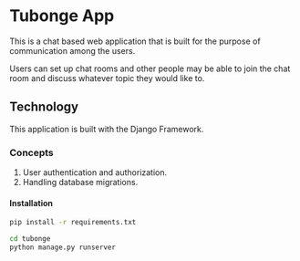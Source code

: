 # Tubonge App

This is a chat based web application that is built for the purpose of communication among the users.

Users can set up chat rooms and other people may be able to join the chat room and discuss whatever topic they would like to.

## Technology

This application is built with the Django Framework.

### Concepts

1. User authentication and authorization.
2. Handling database migrations.

#### Installation

```bash
pip install -r requirements.txt

cd tubonge
python manage.py runserver
```
